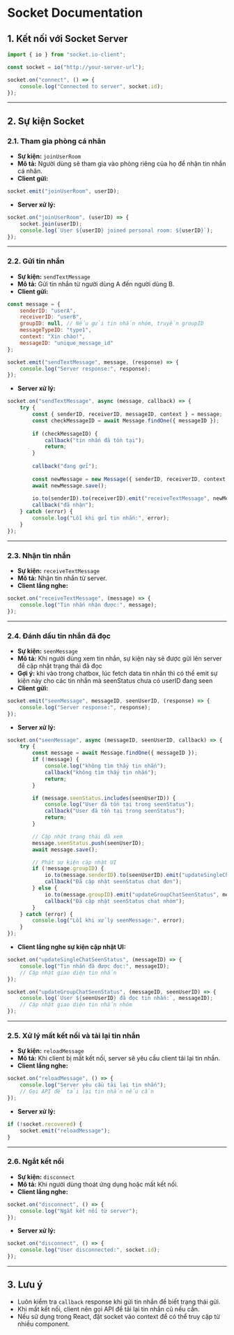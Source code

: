 # Socket Documentation

## **1. Kết nối với Socket Server**
```javascript
import { io } from "socket.io-client";

const socket = io("http://your-server-url");

socket.on("connect", () => {
    console.log("Connected to server", socket.id);
});
```

---

## **2. Sự kiện Socket**

### **2.1. Tham gia phòng cá nhân**
- **Sự kiện:** `joinUserRoom`
- **Mô tả:** Người dùng sẽ tham gia vào phòng riêng của họ để nhận tin nhắn cá nhân.
- **Client gửi:**
```javascript
socket.emit("joinUserRoom", userID);
```
- **Server xử lý:**
```javascript
socket.on("joinUserRoom", (userID) => {
    socket.join(userID);
    console.log(`User ${userID} joined personal room: ${userID}`);
});
```

---

### **2.2. Gửi tin nhắn**
- **Sự kiện:** `sendTextMessage`
- **Mô tả:** Gửi tin nhắn từ người dùng A đến người dùng B.
- **Client gửi:**
```javascript
const message = {
    senderID: "userA",
    receiverID: "userB",
    groupID: null, // Nếu gửi tin nhắn nhóm, truyền groupID
    messageTypeID: "type1",
    context: "Xin chào!",
    messageID: "unique_message_id"
};

socket.emit("sendTextMessage", message, (response) => {
    console.log("Server response:", response);
});
```
- **Server xử lý:**
```javascript
socket.on("sendTextMessage", async (message, callback) => {
    try {
        const { senderID, receiverID, messageID, context } = message;
        const checkMessageID = await Message.findOne({ messageID });
        
        if (checkMessageID) {
            callback("tin nhắn đã tồn tại");
            return;
        }
        
        callback("đang gửi");
        
        const newMessage = new Message({ senderID, receiverID, context, messageID });
        await newMessage.save();
        
        io.to(senderID).to(receiverID).emit("receiveTextMessage", newMessage);
        callback("đã nhận");
    } catch (error) {
        console.log("Lỗi khi gửi tin nhắn:", error);
    }
});
```

---

### **2.3. Nhận tin nhắn**
- **Sự kiện:** `receiveTextMessage`
- **Mô tả:** Nhận tin nhắn từ server.
- **Client lắng nghe:**
```javascript
socket.on("receiveTextMessage", (message) => {
    console.log("Tin nhắn nhận được:", message);
});
```

---

### **2.4. Đánh dấu tin nhắn đã đọc**
- **Sự kiện:** `seenMessage`
- **Mô tả:** Khi người dùng xem tin nhắn, sự kiện này sẽ được gửi lên server để cập nhật trạng thái đã đọc
- **Gợi ý:** khi vào trong chatbox, lúc fetch data tin nhắn thì có thể emit sự kiện này cho các tin nhắn mà seenStatus chưa có userID đang seen
- **Client gửi:**
```javascript
socket.emit("seenMessage", messageID, seenUserID, (response) => {
    console.log("Server response:", response);
});
```
- **Server xử lý:**
```javascript
socket.on("seenMessage", async (messageID, seenUserID, callback) => {
    try {
        const message = await Message.findOne({ messageID });
        if (!message) {
            console.log("không tìm thấy tin nhắn");
            callback("không tìm thấy tin nhắn");
            return;
        }

        if (message.seenStatus.includes(seenUserID)) {
            console.log("User đã tồn tại trong seenStatus");
            callback("User đã tồn tại trong seenStatus");
            return;
        }

        // Cập nhật trạng thái đã xem
        message.seenStatus.push(seenUserID);
        await message.save();

        // Phát sự kiện cập nhật UI
        if (!message.groupID) {
            io.to(message.senderID).to(seenUserID).emit("updateSingleChatSeenStatus", messageID);
            callback("Đã cập nhật seenStatus chat đơn");
        } else {
            io.to(message.groupID).emit("updateGroupChatSeenStatus", messageID, seenUserID);
            callback("Đã cập nhật seenStatus chat nhóm");
        }
    } catch (error) {
        console.log("Lỗi khi xử lý seenMessage:", error);
    }
});
```
- **Client lắng nghe sự kiện cập nhật UI:**
```javascript
socket.on("updateSingleChatSeenStatus", (messageID) => {
    console.log("Tin nhắn đã được đọc:", messageID);
    // Cập nhật giao diện tin nhắn
});

socket.on("updateGroupChatSeenStatus", (messageID, seenUserID) => {
    console.log(`User ${seenUserID} đã đọc tin nhắn:`, messageID);
    // Cập nhật giao diện tin nhắn nhóm
});
```

---

### **2.5. Xử lý mất kết nối và tải lại tin nhắn**
- **Sự kiện:** `reloadMessage`
- **Mô tả:** Khi client bị mất kết nối, server sẽ yêu cầu client tải lại tin nhắn.
- **Client lắng nghe:**
```javascript
socket.on("reloadMessage", () => {
    console.log("Server yêu cầu tải lại tin nhắn");
    // Gọi API để tải lại tin nhắn nếu cần
});
```
- **Server xử lý:**
```javascript
if (!socket.recovered) {
    socket.emit("reloadMessage");
}
```

---

### **2.6. Ngắt kết nối**
- **Sự kiện:** `disconnect`
- **Mô tả:** Khi người dùng thoát ứng dụng hoặc mất kết nối.
- **Client lắng nghe:**
```javascript
socket.on("disconnect", () => {
    console.log("Ngắt kết nối từ server");
});
```
- **Server xử lý:**
```javascript
socket.on("disconnect", () => {
    console.log("User disconnected:", socket.id);
});
```

---

## **3. Lưu ý**
- Luôn kiểm tra `callback` response khi gửi tin nhắn để biết trạng thái gửi.
- Khi mất kết nối, client nên gọi API để tải lại tin nhắn cũ nếu cần.
- Nếu sử dụng trong React, đặt socket vào context để có thể truy cập từ nhiều component.

